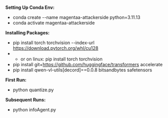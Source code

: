 

**Setting Up Conda Env:**
- conda create --name magentaa-attackerside python=3.11.13
- conda activate magentaa-attackerside


**Installing Packages:**
- pip install torch torchvision --index-url https://download.pytorch.org/whl/cu128
- - or on linux: pip install torch torchvision
- pip install git+https://github.com/huggingface/transformers accelerate
- pip install qwen-vl-utils[decord]==0.0.8 bitsandbytes safetensors


**First Run:**
- python quantize.py

**Subsequent Runs:**
- python infoAgent.py